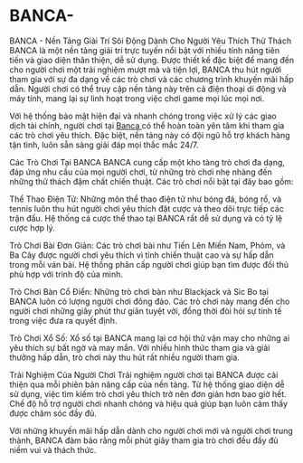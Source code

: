 # BANCA-
BANCA - Nền Tảng Giải Trí Sôi Động Dành Cho Người Yêu Thích Thử Thách
BANCA là một nền tảng giải trí trực tuyến nổi bật với nhiều tính năng tiên tiến và giao diện thân thiện, dễ sử dụng. Được thiết kế đặc biệt để mang đến cho người chơi một trải nghiệm mượt mà và tiện lợi, BANCA thu hút người tham gia với sự đa dạng về các trò chơi và các chương trình khuyến mãi hấp dẫn. Người chơi có thể truy cập nền tảng này trên cả điện thoại di động và máy tính, mang lại sự linh hoạt trong việc chơi game mọi lúc mọi nơi.

Với hệ thống bảo mật hiện đại và nhanh chóng trong việc xử lý các giao dịch tài chính, người chơi tại <a href="https://banca-vn.com"> Banca </a> có thể hoàn toàn yên tâm khi tham gia các trò chơi yêu thích. Đặc biệt, nền tảng này có đội ngũ hỗ trợ khách hàng tận tình, luôn sẵn sàng giải đáp mọi thắc mắc 24/7.

Các Trò Chơi Tại BANCA
BANCA cung cấp một kho tàng trò chơi đa dạng, đáp ứng nhu cầu của mọi người chơi, từ những trò chơi nhẹ nhàng đến những thử thách đậm chất chiến thuật. Các trò chơi nổi bật tại đây bao gồm:

Thể Thao Điện Tử: Những môn thể thao điện tử như bóng đá, bóng rổ, và tennis luôn thu hút người chơi yêu thích đặt cược và theo dõi trực tiếp các trận đấu. Hệ thống cá cược thể thao tại BANCA rất dễ sử dụng và có tỷ lệ cược hợp lý.

Trò Chơi Bài Đơn Giản: Các trò chơi bài như Tiến Lên Miền Nam, Phỏm, và Ba Cây được người chơi yêu thích vì tính chiến thuật cao và sự hấp dẫn trong mỗi ván bài. Hệ thống phân cấp người chơi giúp bạn tìm được đối thủ phù hợp với trình độ của mình.

Trò Chơi Bàn Cổ Điển: Những trò chơi bàn như Blackjack và Sic Bo tại BANCA luôn có lượng người chơi đông đảo. Các trò chơi này mang đến cho người chơi những giây phút thư giãn tuyệt vời, đồng thời đòi hỏi sự tinh tế trong việc đưa ra quyết định.

Trò Chơi Xổ Số: Xổ số tại BANCA mang lại cơ hội thử vận may cho những ai yêu thích sự bất ngờ và may mắn. Với nhiều hình thức tham gia và giải thưởng hấp dẫn, trò chơi này thu hút rất nhiều người tham gia.

Trải Nghiệm Của Người Chơi
Trải nghiệm người chơi tại BANCA được cải thiện qua mỗi phiên bản nâng cấp của nền tảng. Từ hệ thống giao diện dễ sử dụng, việc tìm kiếm trò chơi yêu thích trở nên đơn giản hơn bao giờ hết. Chế độ hỗ trợ người chơi nhanh chóng và hiệu quả giúp bạn luôn cảm thấy được chăm sóc đầy đủ.

Với những khuyến mãi hấp dẫn dành cho người chơi mới và người chơi trung thành, BANCA đảm bảo rằng mỗi phút giây tham gia trò chơi đều đầy đủ niềm vui và thách thức.
